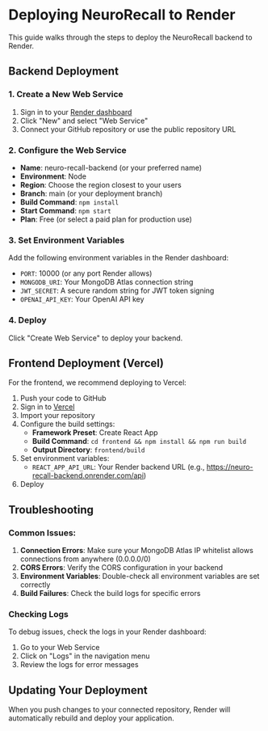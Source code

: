 # Deploying NeuroRecall to Render

This guide walks through the steps to deploy the NeuroRecall backend to Render.

## Backend Deployment

### 1. Create a New Web Service

1. Sign in to your [Render dashboard](https://dashboard.render.com/)
2. Click "New" and select "Web Service"
3. Connect your GitHub repository or use the public repository URL

### 2. Configure the Web Service

- **Name**: neuro-recall-backend (or your preferred name)
- **Environment**: Node
- **Region**: Choose the region closest to your users
- **Branch**: main (or your deployment branch)
- **Build Command**: `npm install`
- **Start Command**: `npm start`
- **Plan**: Free (or select a paid plan for production use)

### 3. Set Environment Variables

Add the following environment variables in the Render dashboard:

- `PORT`: 10000 (or any port Render allows)
- `MONGODB_URI`: Your MongoDB Atlas connection string
- `JWT_SECRET`: A secure random string for JWT token signing
- `OPENAI_API_KEY`: Your OpenAI API key

### 4. Deploy

Click "Create Web Service" to deploy your backend.

## Frontend Deployment (Vercel)

For the frontend, we recommend deploying to Vercel:

1. Push your code to GitHub
2. Sign in to [Vercel](https://vercel.com/)
3. Import your repository
4. Configure the build settings:
   - **Framework Preset**: Create React App
   - **Build Command**: `cd frontend && npm install && npm run build`
   - **Output Directory**: `frontend/build`
5. Set environment variables:
   - `REACT_APP_API_URL`: Your Render backend URL (e.g., https://neuro-recall-backend.onrender.com/api)
6. Deploy

## Troubleshooting

### Common Issues:

1. **Connection Errors**: Make sure your MongoDB Atlas IP whitelist allows connections from anywhere (0.0.0.0/0)
2. **CORS Errors**: Verify the CORS configuration in your backend
3. **Environment Variables**: Double-check all environment variables are set correctly
4. **Build Failures**: Check the build logs for specific errors

### Checking Logs

To debug issues, check the logs in your Render dashboard:

1. Go to your Web Service
2. Click on "Logs" in the navigation menu
3. Review the logs for error messages

## Updating Your Deployment

When you push changes to your connected repository, Render will automatically rebuild and deploy your application. 